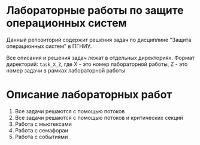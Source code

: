 # Лабораторные работы по защите операционных систем
Данный репозиторий содержит решения задач по дисциплине 
"Защита операционных систем" в ПГНИУ.<br/>

Все описания и решения задач лежат в отдельных директориях. 
Формат директорий: `task_X_Z`, где X - это номер лабораторной работы, Z - это номер задачи в рамках лабораторной работы

# Описание лабораторных работ
1. Все задачи решаются с помощью потоков
2. Все задачи решаются с помощью потоков и критических секций
3. Работа с мьютексами
4. Работа с семафораи
5. Работа с событиями